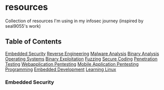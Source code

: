 # resources
Collection of resources I'm using in my infosec journey (inspired by seal9055's work)

## Table of Contents
[Embedded Security](#1)
[Reverse Engineering](#2)
[Malware Analysis](#3)
[Binary Analysis](#4)
[Operating Systems](#5)
[Binary Exploitation](#6)
[Fuzzing](#7)
[Secure Coding](#8)
[Penetration Testing](#9)
[Webapplication Pentesting](#10)
[Mobile Application Pentesting](#11)
[Programming](#12)
[Embedded Development](#13)
[Learning Linux](#14)


<a name="1"/></a>
### Embedded Security
